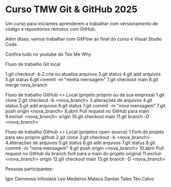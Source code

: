 # Curso TMW Git & GitHub 2025

Um curso para iniciantes aprenderem a trabalhar com versionamento
de código e repositórios remotos com GitHub.

Além disso, vamos trabalhar com GitFlow ao final do curso e 
Visual Studio Code.

Confira tudo no youtube do Teo Me Why


Fluxo de trabalho Git local

1.git checkout -b
2.cria ou atualiza arquivos
3.git status
4.git add arquivos
5.git status
6.git commit -m "minha mensagem"
7.git checkout main
8.git merge nova_branch

Fluxo de trabalho GitHub <> Local (projeto próprio ou da sua empresa)
1.git clone
2.git checkout -b <nova_branch>
3.alterações de arquivos
4.git status
5.git add arquivos
6.git status
7.git commit -m "nova mensagem"
7.git push origin <nova_branch>
8.abrir Pull request no GitHub para main
9.excluir <nova_branch> origin
10.git checkout main
11.git branch -D <nova_branch>


Fluxo de trabalho GitHub <> Local (projetos open-source)
1.Fork do projeto para seu próprio github
2.git clone
3.git checkout -b <nova_branch>
4.alterações de arquivos
5.git status
6.git add arquivos
7.git status
8.git commit -m "nova mensagem"
9.git push origin <nova_branch>
10.abrir Pull request no GitHub da branch fork para a main do projeto original
11.excluir <nova_branch> origin
12.git checkout main
13.git branch -D <nova_branch>


Pessoas participantes:

Igor Dammous
Infoslack
Leo Medeiros
Mateus Dantas
Tales
Téo Calvo

